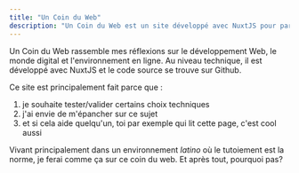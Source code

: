 ```yaml
---
title: "Un Coin du Web"
description: "Un Coin du Web est un site développé avec NuxtJS pour parler de tout, de rien et surtout de développement Web."
---
```


Un Coin du Web rassemble mes réflexions sur le développement Web, le monde digital et l'environnement en ligne. Au niveau technique, il est développé avec NuxtJS et le code source se trouve sur Github.

Ce site est principalement fait parce que :

 1. je souhaite tester/valider certains choix techniques
 2. j'ai envie de m'épancher sur ce sujet
 3. et si cela aide quelqu'un, toi par exemple qui lit cette page, c'est cool aussi 

Vivant principalement dans un environnement _latino_ où le tutoiement est la norme, je ferai comme ça sur ce coin du web. Et après tout, pourquoi pas?
